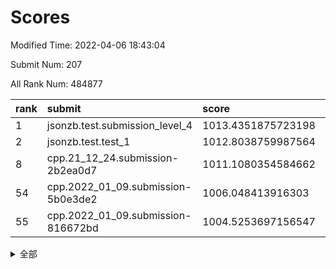 # Scores

Modified Time: 2022-04-06 18:43:04

Submit Num: 207

All Rank Num: 484877

| rank |               submit               |       score        |       sigma        | pk_num |
| :--- | :--------------------------------- | :----------------- | :----------------- | :----- |
| 1    | jsonzb.test.submission_level_4     | 1013.4351875723198 | 0.804272125815124  | 9372   |
| 2    | jsonzb.test.test_1                 | 1012.8038759987564 | 0.8221512051827341 | 9370   |
| 8    | cpp.21_12_24.submission-2b2ea0d7   | 1011.1080354584662 | 0.790656633133875  | 9368   |
| 54   | cpp.2022_01_09.submission-5b0e3de2 | 1006.048413916303  | 0.7217267363969658 | 9371   |
| 55   | cpp.2022_01_09.submission-816672bd | 1004.5253697156547 | 0.7165407550616346 | 9367   |


<details>
<summary>全部</summary>

| rank |                 submit                 |       score        |       sigma        | pk_num |
| :--- | :------------------------------------- | :----------------- | :----------------- | :----- |
| 1    | jsonzb.test.submission_level_4         | 1013.4351875723198 | 0.804272125815124  | 9372   |
| 2    | jsonzb.test.test_1                     | 1012.8038759987564 | 0.8221512051827341 | 9370   |
| 3    | gobigger.level_3.submission_level_3_39 | 1011.8889721207803 | 0.7713554422505982 | 9370   |
| 4    | gobigger.level_3.submission_level_3_18 | 1011.5583272516893 | 0.7788004126871636 | 9373   |
| 5    | gobigger.level_3.submission_level_3_2  | 1011.4427110291141 | 0.7653306717516464 | 9361   |
| 6    | gobigger.level_3.submission_level_3_24 | 1011.4206722709176 | 0.7717609597496318 | 9373   |
| 7    | gobigger.level_3.submission_level_3_21 | 1011.1247373014035 | 0.7916715325236847 | 9371   |
| 8    | cpp.21_12_24.submission-2b2ea0d7       | 1011.1080354584662 | 0.790656633133875  | 9368   |
| 9    | gobigger.level_3.submission_level_3_23 | 1011.0073846550222 | 0.759036096223234  | 9367   |
| 10   | gobigger.level_3.submission_level_3_12 | 1010.9905170575408 | 0.761636688745879  | 9372   |
| 11   | gobigger.level_3.submission_level_3_37 | 1010.9401519721862 | 0.7585438335682803 | 9368   |
| 12   | gobigger.level_3.submission_level_3_3  | 1010.9004833201101 | 0.7537655267832821 | 9372   |
| 13   | gobigger.level_3.submission_level_3_42 | 1010.8886917062911 | 0.779968118740144  | 9372   |
| 14   | gobigger.level_3.submission_level_3_7  | 1010.8651581827802 | 0.7708651858604642 | 9370   |
| 15   | gobigger.level_3.submission_level_3_43 | 1010.8115594811508 | 0.7671345978181516 | 9369   |
| 16   | gobigger.level_3.submission_level_3_28 | 1010.7564314739209 | 0.7552875872544319 | 9373   |
| 17   | gobigger.level_3.submission_level_3_22 | 1010.6385357682029 | 0.7577338791581925 | 9368   |
| 18   | gobigger.level_3.submission_level_3_19 | 1010.6307866221385 | 0.7697496656814549 | 9369   |
| 19   | gobigger.level_3.submission_level_3_45 | 1010.5588976502795 | 0.7750923796120816 | 9371   |
| 20   | gobigger.level_3.submission_level_3_27 | 1010.4857702055498 | 0.7571884328219556 | 9369   |
| 21   | gobigger.level_3.submission_level_3_9  | 1010.3350305504895 | 0.7599732529345565 | 9371   |
| 22   | gobigger.level_3.submission_level_3_47 | 1010.3122673443235 | 0.7619237050513523 | 9370   |
| 23   | gobigger.level_3.submission_level_3_15 | 1010.2247523755851 | 0.75463269823452   | 9370   |
| 24   | gobigger.level_3.submission_level_3_38 | 1010.1935314107376 | 0.7526598255285942 | 9368   |
| 25   | gobigger.level_3.submission_level_3_41 | 1010.069091365883  | 0.7730051006594961 | 9368   |
| 26   | gobigger.level_3.submission_level_3_35 | 1010.0565953368351 | 0.7545071789433019 | 9367   |
| 27   | gobigger.level_3.submission_level_3_31 | 1009.9769836590552 | 0.7620931397915538 | 9365   |
| 28   | gobigger.level_3.submission_level_3_46 | 1009.9508174923444 | 0.752528592756096  | 9368   |
| 29   | gobigger.level_3.submission_level_3_11 | 1009.8347059692832 | 0.7629558938248959 | 9370   |
| 30   | gobigger.level_3.submission_level_3_30 | 1009.816912288451  | 0.7621252150729242 | 9372   |
| 31   | gobigger.level_3.submission_level_3_49 | 1009.8141113651224 | 0.7579461757626245 | 9369   |
| 32   | gobigger.level_3.submission_level_3_20 | 1009.7875225031344 | 0.7977307620796464 | 9368   |
| 33   | gobigger.level_3.submission_level_3_29 | 1009.7594765623726 | 0.7595354652958066 | 9370   |
| 34   | gobigger.level_3.submission_level_3_10 | 1009.7337471838988 | 0.7518112213125363 | 9371   |
| 35   | gobigger.level_3.submission_level_3_8  | 1009.7301801700993 | 0.7709671355245427 | 9374   |
| 36   | gobigger.level_3.submission_level_3_33 | 1009.7291667904162 | 0.7532391266563474 | 9368   |
| 37   | gobigger.level_3.submission_level_3_1  | 1009.7230984344079 | 0.7437526854643982 | 9369   |
| 38   | gobigger.level_3.submission_level_3_17 | 1009.5803447257581 | 0.7586953830914879 | 9372   |
| 39   | gobigger.level_3.submission_level_3_25 | 1009.5753293032582 | 0.7488653857468346 | 9370   |
| 40   | gobigger.level_3.submission_level_3_36 | 1009.5480824032945 | 0.7442595003721568 | 9372   |
| 41   | gobigger.level_3.submission_level_3_4  | 1009.5370669229264 | 0.7680585383960551 | 9369   |
| 42   | gobigger.level_3.submission_level_3_13 | 1009.520238591705  | 0.7547194860317481 | 9372   |
| 43   | gobigger.level_3.submission_level_3_26 | 1009.5077849716386 | 0.752715909357184  | 9368   |
| 44   | gobigger.level_3.submission_level_3_16 | 1009.4337365731916 | 0.7394533297342712 | 9371   |
| 45   | gobigger.level_3.submission_level_3_34 | 1009.3780202549857 | 0.7514910495064755 | 9371   |
| 46   | gobigger.level_3.submission_level_3_6  | 1009.2560741478937 | 0.7602970708438185 | 9373   |
| 47   | gobigger.level_3.submission_level_3_5  | 1009.1216370595605 | 0.7636362417285446 | 9374   |
| 48   | gobigger.level_3.submission_level_3_40 | 1008.8343069455157 | 0.7468306409130765 | 9369   |
| 49   | gobigger.level_3.submission_level_3_44 | 1008.7947684625846 | 0.7512292216661107 | 9366   |
| 50   | gobigger.level_3.submission_level_3_48 | 1008.7442888810934 | 0.7488441593869631 | 9370   |
| 51   | gobigger.level_3.submission_level_3_32 | 1008.7110898394748 | 0.7678700969615484 | 9365   |
| 52   | gobigger.level_3.submission_level_3_14 | 1008.6349901309146 | 0.7599840154436895 | 9372   |
| 53   | gobigger.level_3.submission_level_3_0  | 1008.0413443185494 | 0.7332024763941224 | 9370   |
| 54   | cpp.2022_01_09.submission-5b0e3de2     | 1006.048413916303  | 0.7217267363969658 | 9371   |
| 55   | cpp.2022_01_09.submission-816672bd     | 1004.5253697156547 | 0.7165407550616346 | 9367   |
| 56   | gobigger.level_1.submission_level_1_18 | 1004.3818024626693 | 0.7275168256286292 | 9365   |
| 57   | gobigger.level_1.submission_level_1_37 | 1004.3777553769326 | 0.7256232007630562 | 9372   |
| 58   | gobigger.level_1.submission_level_1_35 | 1004.3497425364077 | 0.7203816867741015 | 9369   |
| 59   | gobigger.level_1.submission_level_1_19 | 1004.2628564008467 | 0.7149314328873846 | 9367   |
| 60   | gobigger.level_1.submission_level_1_45 | 1004.2406782921101 | 0.7162002729466104 | 9373   |
| 61   | gobigger.level_1.submission_level_1_3  | 1004.1795831340278 | 0.7132534043673379 | 9365   |
| 62   | gobigger.level_1.submission_level_1_40 | 1004.1519680906125 | 0.7199993674207834 | 9365   |
| 63   | gobigger.level_1.submission_level_1_30 | 1004.0457377137238 | 0.7222829635138367 | 9365   |
| 64   | gobigger.level_1.submission_level_1_34 | 1003.986503456053  | 0.7057371818118312 | 9368   |
| 65   | gobigger.level_1.submission_level_1_7  | 1003.9096327857957 | 0.709762278190984  | 9371   |
| 66   | gobigger.level_1.submission_level_1_47 | 1003.8667905065532 | 0.7225232482796935 | 9374   |
| 67   | gobigger.level_1.submission_level_1_27 | 1003.8069709243321 | 0.7145338629040109 | 9375   |
| 68   | gobigger.level_1.submission_level_1_25 | 1003.7950964064252 | 0.7326306251629153 | 9374   |
| 69   | gobigger.level_1.submission_level_1_13 | 1003.7588828231551 | 0.7090956864700103 | 9375   |
| 70   | gobigger.level_1.submission_level_1_8  | 1003.7574914463553 | 0.7107104718952062 | 9367   |
| 71   | gobigger.level_1.submission_level_1_4  | 1003.7383934395262 | 0.7132821232702137 | 9370   |
| 72   | gobigger.level_1.submission_level_1_11 | 1003.7292094454293 | 0.7318707718753197 | 9374   |
| 73   | gobigger.level_1.submission_level_1_5  | 1003.6813905897242 | 0.7275233160838757 | 9370   |
| 74   | gobigger.level_1.submission_level_1_26 | 1003.6609079059582 | 0.7183861411720251 | 9369   |
| 75   | gobigger.level_1.submission_level_1_41 | 1003.536347862581  | 0.7370797442647311 | 9371   |
| 76   | gobigger.level_1.submission_level_1_32 | 1003.4557945045833 | 0.7303978811524212 | 9372   |
| 77   | gobigger.level_1.submission_level_1_39 | 1003.370554985938  | 0.7159538256663575 | 9366   |
| 78   | gobigger.level_1.submission_level_1_15 | 1003.3106899651104 | 0.7079153935885507 | 9369   |
| 79   | gobigger.level_1.submission_level_1_22 | 1003.275053941372  | 0.7228327492086073 | 9370   |
| 80   | gobigger.level_1.submission_level_1_23 | 1003.2733024096336 | 0.722362534639524  | 9374   |
| 81   | gobigger.level_1.submission_level_1_43 | 1003.2503816988656 | 0.7230986073470972 | 9368   |
| 82   | gobigger.level_1.submission_level_1_36 | 1003.2260280636216 | 0.7265846527542972 | 9372   |
| 83   | gobigger.level_1.submission_level_1_46 | 1003.2233858727636 | 0.718632810729664  | 9369   |
| 84   | gobigger.level_1.submission_level_1_28 | 1003.1918717247373 | 0.7277437464324076 | 9374   |
| 85   | gobigger.level_1.submission_level_1_0  | 1003.1787443177944 | 0.7123605936530426 | 9368   |
| 86   | gobigger.level_1.submission_level_1_29 | 1003.1494351625677 | 0.7152909488761532 | 9368   |
| 87   | gobigger.level_1.submission_level_1_12 | 1003.0900848112717 | 0.7033132642352141 | 9369   |
| 88   | gobigger.level_1.submission_level_1_14 | 1002.9687977229587 | 0.7068415236977946 | 9375   |
| 89   | gobigger.level_1.submission_level_1_38 | 1002.9041512420106 | 0.7093191146166739 | 9367   |
| 90   | gobigger.level_1.submission_level_1_49 | 1002.8708376236249 | 0.7131188485711695 | 9367   |
| 91   | gobigger.level_1.submission_level_1_17 | 1002.8584891787874 | 0.7101870414983795 | 9369   |
| 92   | gobigger.level_1.submission_level_1_20 | 1002.7823231424044 | 0.7180225566457508 | 9372   |
| 93   | gobigger.level_1.submission_level_1_24 | 1002.7607842843726 | 0.713022823053269  | 9367   |
| 94   | gobigger.level_1.submission_level_1_16 | 1002.720499203961  | 0.7049092945705643 | 9374   |
| 95   | gobigger.level_1.submission_level_1_33 | 1002.6761360593184 | 0.7212934025899254 | 9372   |
| 96   | gobigger.level_1.submission_level_1_44 | 1002.6616059171012 | 0.7151234020304645 | 9368   |
| 97   | gobigger.level_1.submission_level_1_21 | 1002.6472801225415 | 0.7101309040509272 | 9369   |
| 98   | gobigger.level_1.submission_level_1_42 | 1002.4908038431029 | 0.7090479954876111 | 9371   |
| 99   | gobigger.level_1.submission_level_1_1  | 1002.4347292029231 | 0.7237630028903326 | 9376   |
| 100  | gobigger.level_1.submission_level_1_48 | 1002.3567838956641 | 0.7089602883125711 | 9369   |
| 101  | gobigger.level_1.submission_level_1_2  | 1002.3138287788157 | 0.7206140000227603 | 9367   |
| 102  | gobigger.level_1.submission_level_1_10 | 1002.281574644028  | 0.7054014079550744 | 9372   |
| 103  | gobigger.level_1.submission_level_1_9  | 1002.2322349261751 | 0.7120651660106502 | 9373   |
| 104  | gobigger.level_1.submission_level_1_31 | 1001.9710493009902 | 0.712129038548287  | 9368   |
| 105  | gobigger.level_1.submission_level_1_6  | 1001.8443643406558 | 0.7129632112860588 | 9369   |
| 106  | gobigger.random.submission_random_39   | 997.6433139410287  | 0.7117306450199834 | 9372   |
| 107  | gobigger.random.submission_random_10   | 997.5985264675908  | 0.7041495837914735 | 9365   |
| 108  | gobigger.random.submission_random_6    | 997.439285961426   | 0.7151400653955108 | 9374   |
| 109  | gobigger.random.submission_random_34   | 997.0378904132397  | 0.71154956113734   | 9368   |
| 110  | gobigger.random.submission_random_42   | 996.9929352928151  | 0.7114756369744405 | 9366   |
| 111  | gobigger.random.submission_random_3    | 996.9618529873549  | 0.7013182496540706 | 9372   |
| 112  | gobigger.random.submission_random_40   | 996.9069051320388  | 0.7082649453920316 | 9370   |
| 113  | gobigger.random.submission_random_9    | 996.8947176944009  | 0.709088625538428  | 9372   |
| 114  | gobigger.random.submission_random_7    | 996.8013381104772  | 0.7190051420884335 | 9372   |
| 115  | gobigger.random.submission_random_24   | 996.7608542243809  | 0.7138505853073099 | 9375   |
| 116  | gobigger.random.submission_random_45   | 996.706366130339   | 0.7117386237616748 | 9365   |
| 117  | gobigger.random.submission_random_48   | 996.702570989763   | 0.7158363497323752 | 9373   |
| 118  | gobigger.random.submission_random_18   | 996.5811897267308  | 0.7081153767191404 | 9368   |
| 119  | gobigger.random.submission_random_20   | 996.5228778791678  | 0.7084315752681579 | 9366   |
| 120  | gobigger.random.submission_random_43   | 996.4861329112614  | 0.7128951656219396 | 9370   |
| 121  | gobigger.random.submission_random_31   | 996.4822179521133  | 0.7115238352877772 | 9368   |
| 122  | gobigger.random.submission_random_41   | 996.4526381713384  | 0.7035837840827248 | 9368   |
| 123  | gobigger.random.submission_random_0    | 996.4266750472417  | 0.7017297168669231 | 9363   |
| 124  | gobigger.random.submission_random_12   | 996.4157040126039  | 0.7032868585137545 | 9368   |
| 125  | gobigger.random.submission_random_14   | 996.296761828954   | 0.7100513790189721 | 9371   |
| 126  | gobigger.random.submission_random_16   | 996.265815876274   | 0.7142199766301517 | 9366   |
| 127  | gobigger.random.submission_random_49   | 996.1789290397948  | 0.7003514426318286 | 9368   |
| 128  | gobigger.random.submission_random_25   | 996.1348032195772  | 0.7181209225869132 | 9372   |
| 129  | gobigger.random.submission_random_29   | 996.0774371280027  | 0.7084386607409162 | 9373   |
| 130  | gobigger.random.submission_random_8    | 996.0183754358238  | 0.7113011686436104 | 9370   |
| 131  | gobigger.random.submission_random_28   | 995.9716835501491  | 0.7068787242804885 | 9371   |
| 132  | gobigger.random.submission_random_21   | 995.9360518425275  | 0.7108043524744155 | 9370   |
| 133  | gobigger.random.submission_random_33   | 995.9255260960587  | 0.7109642667459911 | 9365   |
| 134  | gobigger.random.submission_random_30   | 995.9154946571565  | 0.7196143137111072 | 9376   |
| 135  | gobigger.random.submission_random_37   | 995.8766626928434  | 0.716053256366035  | 9368   |
| 136  | gobigger.random.submission_random_38   | 995.836059504708   | 0.7025182931493316 | 9372   |
| 137  | gobigger.random.submission_random_11   | 995.8294996707     | 0.7253289427570626 | 9368   |
| 138  | gobigger.random.submission_random_19   | 995.7716924424707  | 0.7082319077577538 | 9372   |
| 139  | gobigger.random.submission_random_22   | 995.6928257658435  | 0.7105473656206063 | 9369   |
| 140  | gobigger.random.submission_random_32   | 995.673923305819   | 0.7110511227318356 | 9369   |
| 141  | gobigger.random.submission_random_4    | 995.6378999676896  | 0.7060587568010326 | 9365   |
| 142  | gobigger.random.submission_random_23   | 995.6001596186502  | 0.707483510117976  | 9366   |
| 143  | gobigger.random.submission_random_1    | 995.5606158230053  | 0.7234522316547143 | 9374   |
| 144  | gobigger.random.submission_random_26   | 995.5468947661224  | 0.7152529021599936 | 9368   |
| 145  | gobigger.random.submission_random_35   | 995.5358894687109  | 0.7073782253092574 | 9368   |
| 146  | gobigger.random.submission_random_47   | 995.4754882054568  | 0.7171795190257854 | 9361   |
| 147  | gobigger.random.submission_random_13   | 995.3751887615242  | 0.7169988810950632 | 9369   |
| 148  | gobigger.random.submission_random_5    | 995.3065200661758  | 0.708208436626029  | 9367   |
| 149  | gobigger.random.submission_random_46   | 995.2644714796949  | 0.7042189169772968 | 9372   |
| 150  | gobigger.random.submission_random_36   | 995.2452505170868  | 0.7121410354569357 | 9365   |
| 151  | gobigger.random.submission_random_17   | 995.2435802699221  | 0.7239481644257874 | 9372   |
| 152  | gobigger.random.submission_random_15   | 995.0842014073398  | 0.7227197421784383 | 9371   |
| 153  | gobigger.random.submission_random_44   | 994.8181612757433  | 0.7139779008615122 | 9372   |
| 154  | gobigger.random.submission_random_2    | 994.7974269318871  | 0.7206867404985807 | 9368   |
| 155  | gobigger.random.submission_random_27   | 994.7144363759097  | 0.7097913751020218 | 9365   |
| 156  | gobigger.level_2.submission_level_2_16 | 994.4713685103738  | 0.7167608437776107 | 9371   |
| 157  | gobigger.level_2.submission_level_2_5  | 993.6710967603864  | 0.7610142889038607 | 9373   |
| 158  | gobigger.level_2.submission_level_2_1  | 993.3848924959975  | 0.7328136514956929 | 9371   |
| 159  | gobigger.level_2.submission_level_2_47 | 993.3804999941082  | 0.7357465846582432 | 9369   |
| 160  | gobigger.level_2.submission_level_2_2  | 993.1892390067009  | 0.7399495033656057 | 9364   |
| 161  | gobigger.level_2.submission_level_2_42 | 993.1566342936576  | 0.7417955779362263 | 9373   |
| 162  | gobigger.level_2.submission_level_2_3  | 993.0626398424715  | 0.7345206788481733 | 9365   |
| 163  | gobigger.level_2.submission_level_2_17 | 992.9778629470502  | 0.7427843317475368 | 9368   |
| 164  | gobigger.level_2.submission_level_2_12 | 992.8974650883046  | 0.7364357041270901 | 9367   |
| 165  | gobigger.level_2.submission_level_2_32 | 992.8873693017831  | 0.7444070567817207 | 9373   |
| 166  | gobigger.level_2.submission_level_2_25 | 992.8849254379516  | 0.7536096190396167 | 9368   |
| 167  | gobigger.level_2.submission_level_2_48 | 992.8291222016753  | 0.7408487138930214 | 9365   |
| 168  | gobigger.level_2.submission_level_2_11 | 992.758292355395   | 0.738349440776518  | 9369   |
| 169  | gobigger.level_2.submission_level_2_45 | 992.620866478222   | 0.7412569102558354 | 9373   |
| 170  | gobigger.level_2.submission_level_2_43 | 992.5501015176761  | 0.7670747121389275 | 9361   |
| 171  | gobigger.level_2.submission_level_2_26 | 992.5251546156007  | 0.7561062044967726 | 9369   |
| 172  | gobigger.level_2.submission_level_2_36 | 992.5127817626283  | 0.7425099828183965 | 9375   |
| 173  | gobigger.level_2.submission_level_2_8  | 992.40792163584    | 0.7422299108462341 | 9373   |
| 174  | gobigger.level_2.submission_level_2_31 | 992.2004004143345  | 0.7343146383625305 | 9373   |
| 175  | gobigger.level_2.submission_level_2_22 | 992.1917178700464  | 0.7452636865047748 | 9370   |
| 176  | gobigger.level_2.submission_level_2_15 | 992.1651764872544  | 0.7729192438742161 | 9372   |
| 177  | gobigger.level_2.submission_level_2_39 | 992.1592047214713  | 0.7326175461014494 | 9371   |
| 178  | gobigger.level_2.submission_level_2_6  | 992.1395539185793  | 0.7387291853336778 | 9371   |
| 179  | gobigger.level_2.submission_level_2_44 | 992.1242304927739  | 0.7306204722012686 | 9371   |
| 180  | gobigger.level_2.submission_level_2_49 | 992.0917248049849  | 0.7507088488547462 | 9367   |
| 181  | gobigger.level_2.submission_level_2_20 | 991.991296121696   | 0.7416314945433884 | 9371   |
| 182  | gobigger.level_2.submission_level_2_37 | 991.9628231181608  | 0.75210532980931   | 9373   |
| 183  | gobigger.level_2.submission_level_2_34 | 991.9585383428451  | 0.7544594238393605 | 9368   |
| 184  | gobigger.level_2.submission_level_2_33 | 991.9247968094037  | 0.7420570522861436 | 9370   |
| 185  | gobigger.level_2.submission_level_2_30 | 991.8936655778342  | 0.745929559059693  | 9371   |
| 186  | gobigger.level_2.submission_level_2_4  | 991.7871075936768  | 0.7437480682573216 | 9369   |
| 187  | gobigger.level_2.submission_level_2_35 | 991.762972659069   | 0.7516553188902432 | 9370   |
| 188  | gobigger.level_2.submission_level_2_23 | 991.7547314642027  | 0.7429947034113858 | 9370   |
| 189  | gobigger.level_2.submission_level_2_7  | 991.6313959845799  | 0.7503448683513625 | 9365   |
| 190  | gobigger.level_2.submission_level_2_14 | 991.6178883845663  | 0.7531647287465036 | 9370   |
| 191  | gobigger.level_2.submission_level_2_24 | 991.6168610371657  | 0.7365573179867446 | 9368   |
| 192  | gobigger.level_2.submission_level_2_38 | 991.5731727565872  | 0.7503988607470009 | 9370   |
| 193  | gobigger.level_2.submission_level_2_40 | 991.5116406141634  | 0.7450937784610046 | 9369   |
| 194  | gobigger.level_2.submission_level_2_41 | 991.4106528759223  | 0.7540928830844998 | 9369   |
| 195  | gobigger.level_2.submission_level_2_27 | 991.378287194577   | 0.7512391150958385 | 9366   |
| 196  | gobigger.level_2.submission_level_2_29 | 991.1295762294822  | 0.7502329278102889 | 9373   |
| 197  | gobigger.level_2.submission_level_2_46 | 991.1285118695012  | 0.7659633023142984 | 9372   |
| 198  | gobigger.level_2.submission_level_2_9  | 991.1037560392108  | 0.7565844358254076 | 9374   |
| 199  | gobigger.level_2.submission_level_2_21 | 991.0318365242812  | 0.7393228575490414 | 9371   |
| 200  | gobigger.level_2.submission_level_2_18 | 990.7585408107612  | 0.7471232820149403 | 9366   |
| 201  | gobigger.level_2.submission_level_2_13 | 990.6928705679463  | 0.7528373780721731 | 9366   |
| 202  | gobigger.level_2.submission_level_2_19 | 990.6422737677641  | 0.7650213251689663 | 9370   |
| 203  | gobigger.level_2.submission_level_2_10 | 990.6336254339872  | 0.7459678550034989 | 9368   |
| 204  | gobigger.level_2.submission_level_2_0  | 990.4209603350959  | 0.7706896496080251 | 9371   |
| 205  | gobigger.level_2.submission_level_2_28 | 990.3718013741204  | 0.7605644092931846 | 9362   |
| 206  | gobigger.none.submission_none_0        | 977.662925198304   | 1.3324493395592336 | 9371   |
| 207  | gobigger.none.submission_none_1        | 974.79059627812    | 1.5786920685228916 | 9367   |

</details>